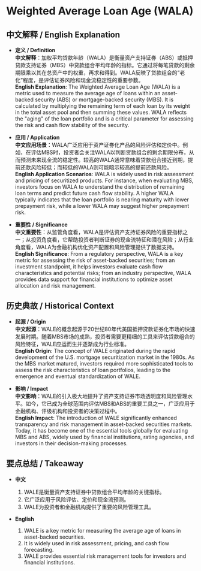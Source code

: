 # Weighted Average Loan Age (WALA)

## 中文解释 / English Explanation

* **定义 / Definition**  
  **中文解释**：加权平均贷款年龄（WALA）是衡量资产支持证券（ABS）或抵押贷款支持证券（MBS）中贷款组合平均年龄的指标。它通过将每笔贷款的剩余期限乘以其在总资产中的权重，再求和得到。WALA反映了贷款组合的“老化”程度，是评估证券风险和现金流稳定性的重要参数。  
  **English Explanation**: The Weighted Average Loan Age (WALA) is a metric used to measure the average age of loans within an asset-backed security (ABS) or mortgage-backed security (MBS). It is calculated by multiplying the remaining term of each loan by its weight in the total asset pool and then summing these values. WALA reflects the "aging" of the loan portfolio and is a critical parameter for assessing the risk and cash flow stability of the security.

* **应用 / Application**  
  **中文应用场景**：WALA广泛应用于资产证券化产品的风险评估和定价中。例如，在评估MBS时，投资者会关注WALA以判断贷款组合的剩余期限分布，从而预测未来现金流的稳定性。较高的WALA通常意味着贷款组合接近到期，提前还款风险较低；而较低的WALA则可能暗示较高的提前还款风险。  
  **English Application Scenarios**: WALA is widely used in risk assessment and pricing of securitized products. For instance, when evaluating MBS, investors focus on WALA to understand the distribution of remaining loan terms and predict future cash flow stability. A higher WALA typically indicates that the loan portfolio is nearing maturity with lower prepayment risk, while a lower WALA may suggest higher prepayment risk.

* **重要性 / Significance**  
  **中文重要性**：从监管角度看，WALA是评估资产支持证券风险的重要指标之一；从投资角度看，它帮助投资者判断证券的现金流特征和潜在风险；从行业角度看，WALA为金融机构优化资产配置和风险管理提供了数据支持。  
  **English Significance**: From a regulatory perspective, WALA is a key metric for assessing the risk of asset-backed securities; from an investment standpoint, it helps investors evaluate cash flow characteristics and potential risks; from an industry perspective, WALA provides data support for financial institutions to optimize asset allocation and risk management.

## 历史典故 / Historical Context

* **起源 / Origin**  
  **中文起源**：WALE的概念起源于20世纪80年代美国抵押贷款证券化市场的快速发展时期。随着MBS市场的成熟，投资者需要更精细的工具来评估贷款组合的风险特征，WALE应运而生并逐渐成为行业标准。  
  **English Origin**: The concept of WALE originated during the rapid development of the U.S. mortgage securitization market in the 1980s. As the MBS market matured, investors required more sophisticated tools to assess the risk characteristics of loan portfolios, leading to the emergence and eventual standardization of WALE.

* **影响 / Impact**  
  **中文影响**：WALE的引入极大地提升了资产支持证券市场透明度和风险管理水平。如今，它已成为全球范围内评估MBS和ABS的重要工具之一，广泛应用于金融机构、评级机构和投资者的决策过程中。  
  **English Impact**: The introduction of WALE significantly enhanced transparency and risk management in asset-backed securities markets. Today, it has become one of the essential tools globally for evaluating MBS and ABS, widely used by financial institutions, rating agencies, and investors in their decision-making processes.

## 要点总结 / Takeaway

* **中文**  
  1. WALE是衡量资产支持证券中贷款组合平均年龄的关键指标。
  2. 它广泛应用于风险评估、定价和现金流预测。
  3. WALE为投资者和金融机构提供了重要的风险管理工具。

* **English**  
  1. WALE is a key metric for measuring the average age of loans in asset-backed securities.
  2. It is widely used in risk assessment, pricing, and cash flow forecasting.
  3. WALE provides essential risk management tools for investors and financial institutions.